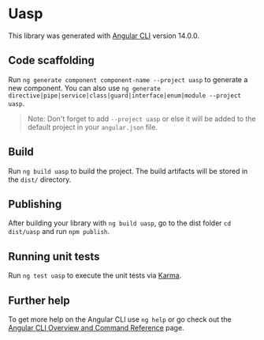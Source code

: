 # Uasp

This library was generated with [Angular CLI](https://github.com/angular/angular-cli) version 14.0.0.

## Code scaffolding

Run `ng generate component component-name --project uasp` to generate a new component. You can also use `ng generate directive|pipe|service|class|guard|interface|enum|module --project uasp`.
> Note: Don't forget to add `--project uasp` or else it will be added to the default project in your `angular.json` file. 

## Build

Run `ng build uasp` to build the project. The build artifacts will be stored in the `dist/` directory.

## Publishing

After building your library with `ng build uasp`, go to the dist folder `cd dist/uasp` and run `npm publish`.

## Running unit tests

Run `ng test uasp` to execute the unit tests via [Karma](https://karma-runner.github.io).

## Further help

To get more help on the Angular CLI use `ng help` or go check out the [Angular CLI Overview and Command Reference](https://angular.io/cli) page.
